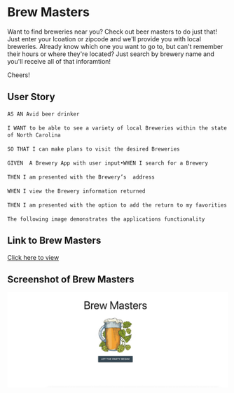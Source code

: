 # Brew Masters

Want to find breweries near you? Check out beer masters to do just that! Just enter your lcoation or zipcode and we'll provide you with local breweries. Already know which one you want to go to, but can't remember their hours or where they're located? Just search by brewery name and you'll receive all of that inforamtion!

Cheers!

## User Story

```
AS AN Avid beer drinker

I WANT to be able to see a variety of local Breweries within the state of North Carolina

SO THAT I can make plans to visit the desired Breweries

GIVEN  A Brewery App with user input•WHEN I search for a Brewery

THEN I am presented with the Brewery’s  address

WHEN I view the Brewery information returned

THEN I am presented with the option to add the return to my favorities

The following image demonstrates the applications functionality
```

## Link to Brew Masters

[Click here to view](https://byrdfabian.github.io/project-brewery/)

## Screenshot of Brew Masters

![Screenshot of Brew Masters home page](./assets/brew-masters.png)
